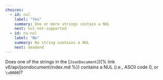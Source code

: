 ```yaml
---
choices:
  - id: nul
    label: "Yes"
    summary: One or more strings contain a NUL
    next: nul-not-supported
  - id: no-nul
    label: "No"
    summary: No string contains a NUL
    next: deadend
---
```


Does one of the strings in the [`JsonDocument`]({% link v6/api/jsondocument/index.md %}) contains a NUL (i.e.,  ASCII code 0, or `\u0000`)?